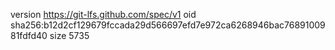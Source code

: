 version https://git-lfs.github.com/spec/v1
oid sha256:b12d2cf129679fccada29d566697efd7e972ca6268946bac7689100981fdfd40
size 5735
